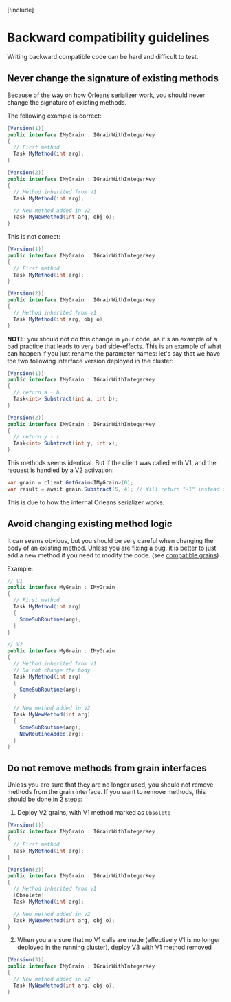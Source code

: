 [!include[](../../warning-banner.zh.md)]

# Backward compatibility guidelines

Writing backward compatible code can be hard and difficult to test.

## Never change the signature of existing methods

Because of the way on how Orleans serializer work, you should never change the signature
of existing methods.

The following example is correct:

``` cs
[Version(1)]
public interface IMyGrain : IGrainWithIntegerKey
{
  // First method
  Task MyMethod(int arg);
}
```
``` cs
[Version(2)]
public interface IMyGrain : IGrainWithIntegerKey
{
  // Method inherited from V1
  Task MyMethod(int arg);

  // New method added in V2
  Task MyNewMethod(int arg, obj o);
}
```

This is not correct:
``` cs
[Version(1)]
public interface IMyGrain : IGrainWithIntegerKey
{
  // First method
  Task MyMethod(int arg);
}
```
``` cs
[Version(2)]
public interface IMyGrain : IGrainWithIntegerKey
{
  // Method inherited from V1
  Task MyMethod(int arg, obj o);
}
```

**NOTE**: you should not do this change in your code, as it's an example of a bad practice that leads to very bad side-effects.
This is an example of what can happen if you just rename the parameter names: let's say
that we have the two following interface version deployed in the cluster:
``` cs
[Version(1)]
public interface IMyGrain : IGrainWithIntegerKey
{
  // return a - b
  Task<int> Substract(int a, int b);
}
```
``` cs
[Version(2)]
public interface IMyGrain : IGrainWithIntegerKey
{
  // return y - x
  Task<int> Substract(int y, int x);
}
```

This methods seems identical. But if the client was called with V1, and the request is
handled by a V2 activation:
``` cs
var grain = client.GetGrain<IMyGrain>(0);
var result = await grain.Substract(5, 4); // Will return "-1" instead of expected "1"
```

This is due to how the internal Orleans serializer works.

## Avoid changing existing method logic

It can seems obvious, but you should be very careful when changing the body of an existing method.
Unless you are fixing a bug, it is better to just add a new method if you need to modify the code.
(see [compatible grains](Compatible-grains.md))

Example:
``` cs
// V1
public interface MyGrain : IMyGrain
{
  // First method
  Task MyMethod(int arg)
  {
    SomeSubRoutine(arg);
  }
}
```
``` cs
// V2
public interface MyGrain : IMyGrain
{
  // Method inherited from V1
  // Do not change the body
  Task MyMethod(int arg)
  {
    SomeSubRoutine(arg);
  }

  // New method added in V2
  Task MyNewMethod(int arg)
  {
    SomeSubRoutine(arg);
    NewRoutineAdded(arg);
  }
}
```

## Do not remove methods from grain interfaces

Unless you are sure that they are no longer used, you should not remove methods from the grain interface.
If you want to remove methods, this should be done in 2 steps:
1. Deploy V2 grains, with V1 method marked as `Obsolete`

  ``` cs
  [Version(1)]
  public interface IMyGrain : IGrainWithIntegerKey
  {
    // First method
    Task MyMethod(int arg);
  }
  ```
  ``` cs
  [Version(2)]
  public interface IMyGrain : IGrainWithIntegerKey
  {
    // Method inherited from V1
    [Obsolete]
    Task MyMethod(int arg);

    // New method added in V2
    Task MyNewMethod(int arg, obj o);
  }
  ```

2. When you are sure that no V1 calls are made (effectively V1 is no longer deployed in the running cluster), deploy V3 with V1 method removed
  ``` cs
  [Version(3)]
  public interface IMyGrain : IGrainWithIntegerKey
  {
    // New method added in V2
    Task MyNewMethod(int arg, obj o);
  }
  ```
